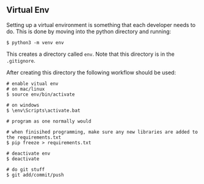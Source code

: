 

## Virtual Env
Setting up a virtual environment is something that each developer needs to do. This is done by moving into the python directory and running:

```$ python3 -m venv env```

This creates a directory called `env`. Note that this directory is in the `.gitignore`.

After creating this directory the following workflow should be used:
```
# enable vitual env
# on mac/linux
$ source env/bin/activate

# on windows
$ \env\Scripts\activate.bat

# program as one normally would

# when finisihed programming, make sure any new libraries are added to the requirements.txt
$ pip freeze > requirements.txt

# deactivate env
$ deactivate

# do git stuff
$ git add/commit/push

```